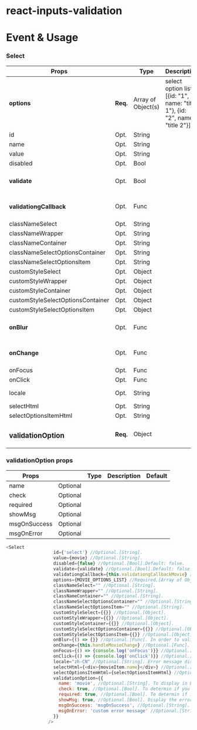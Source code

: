 # react-inputs-validation

# Event & Usage
### Select

|  Props                          |             |  Type            |  Description                                                                                               |  Default|
|---                              |---          |---               |---                                                                                                         |---      |
|<h4>options</h4>                 |<h4>Req.</h4>|Array of Object(s)|select option list [{id: "1", name: "title 1"}, {id: "2", name: "title 2"}]                                 |[]       |
|id                               |Opt.         |String            |                                                                                                            |""       |
|name                             |Opt.         |String            |                                                                                                            |""       |
|value                            |Opt.         |String            |                                                                                                            |""       |
|disabled                         |Opt.         |Bool              |                                                                                                            |false    |
|<h4>validate</h4>                |Opt.         |Bool              |                                                                                                            |false    |
|<h4>validationgCallback</h4>     |Opt.         |Func              |                                                                                                            |none     |
|classNameSelect                  |Opt.         |String            |                                                                                                            |""       |
|classNameWrapper                 |Opt.         |String            |                                                                                                            |""       |
|classNameContainer               |Opt.         |String            |                                                                                                            |""       |
|classNameSelectOptionsContainer  |Opt.         |String            |                                                                                                            |""       |
|classNameSelectOptionsItem       |Opt.         |String            |                                                                                                            |""       |
|customStyleSelect                |Opt.         |Object            |                                                                                                            |{}       |
|customStyleWrapper               |Opt.         |Object            |                                                                                                            |{}       |
|customStyleContainer             |Opt.         |Object            |                                                                                                            |{}       |
|customStyleSelectOptionsContainer|Opt.         |Object            |                                                                                                            |{}       |
|customStyleSelectOptionsItem     |Opt.         |Object            |                                                                                                            |{}       |
|<h4>onBlur</h4>                  |Opt.         |Func              |                                                                                                            |none     |
|<h4>onChange</h4>                |Opt.         |Func              |                                                                                                            |()=>{}   |
|onFocus                          |Opt.         |Func              |                                                                                                            |none     |
|onClick                          |Opt.         |Func              |                                                                                                            |none     |
|locale                           |Opt.         |String            |                                                                                                            |"en-US"  |
|selectHtml                       |Opt.         |String            |                                                                                                            |none     |
|selectOptionsItemHtml            |Opt.         |String            |                                                                                                            |none     |
|<h3>validationOption</h3>        |<h4>Req.</h4>|Object            |                                                                                                            |{}       |

### validationOption props

|  Props 	    |   	    |  Type 	|  Description 	|  Default 	|
|---	        |---	    |---	|---	|---	|
|name   	    |Optional |   	|   	|   	|
|check   	    |Optional |   	|   	|   	|
|required   	|Optional |   	|   	|   	|
|showMsg      |Optional |   	|   	|   	|
|msgOnSuccess |Optional |   	|   	|   	|
|msgOnError   |Optional |   	|   	|   	|


```js
<Select
                  id={'select'} //Optional.[String].
                  value={movie} //Optional.[String].
                  disabled={false} //Optional.[Bool].Default: false.
                  validate={validate} //Optional.[Bool].Default: false. If you have a submit button and trying to validate all the inputs of your form at onece, toggle it to true, then it will validate the field and pass the result via the "validationgCallback" you provide.
                  validationgCallback={this.validationgCallbackMovie} //Optional.[Func]. Return the validation result.
                  options={MOVIE_OPTIONS_LIST} //Required.[Array of Object(s)].
                  classNameSelect="" //Optional.[String].
                  classNameWrapper="" //Optional.[String].
                  classNameContainer="" //Optional.[String].
                  classNameSelectOptionsContainer="" //Optional.[String].
                  classNameSelectOptionsItem="" //Optional.[String].
                  customStyleSelect={{}} //Optional.[Object].
                  customStyleWrapper={{}} //Optional.[Object].
                  customStyleContainer={{}} //Optional.[Object].
                  customStyleSelectOptionsContainer={{}} //Optional.[Object].
                  customStyleSelectOptionsItem={{}} //Optional.[Object].
                  onBlur={() => {}} //Optional.[Func]. In order to validate the value on blur, you MUST provide a function, even if it is an empty function. Missing this, the validation on blur will not work.
                  onChange={this.handleMovieChange} //Optional.[Func]. Will return the value.
                  onFocus={() => {console.log('onFocus')}} //Optional.[Func].
                  onClick={() => {console.log('onClick')}} //Optional.[Func].
                  locale="zh-CN" //Optional.[String]. Error message display. Current options are ['zh-CN', 'en-US']; Default is 'en-US'.
                  selectHtml={<div>{movieItem.name}</div>} //Optional.[String]. The custom html that will display when user choose. Use it if you think the default html is ugly.
                  selectOptionsItemHtml={selectOptionsItemHtml} //Optional.[String]. The custom select options item html that will display in dropdown list. Use it if you think the default html is ugly.
                  validationOption={{
                    name: 'movie', //Optional.[String]. To display in Error message. i.e Please select a ${name}.
                    check: true, //Optional.[Bool]. To determin if you need to validate.
                    required: true, //Optional.[Bool]. To determin if it is required.
                    showMsg: true, //Optional.[Bool]. Display the error message or not.
                    msgOnSuccess: 'msgOnSuccess', //Optional.[String]. Show the success message if it is provied.
                    msgOnError: 'custom error message' //Optional.[String]. Show your custom error message no matter what when it has error if it is provied.
                  }}
                />
```
